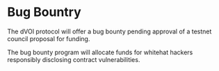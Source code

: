 # Bug Bountry

The dVOI protocol will offer a bug bounty pending approval of a testnet council proposal for funding.

The bug bounty program will allocate funds for whitehat hackers responsibly disclosing contract vulnerabilities.
